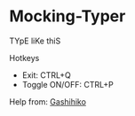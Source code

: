# Mocking-Typer
TYpE liKe thiS

Hotkeys
- Exit: CTRL+Q
- Toggle ON/OFF: CTRL+P

Help from: [Gashihiko](https://github.com/gashihiko)
